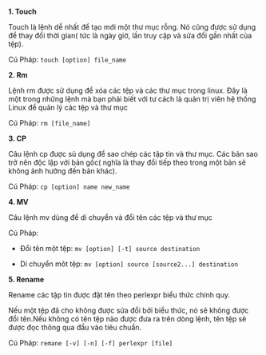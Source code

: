 **1. Touch**

Touch là lệnh dễ nhất để tạo mới một thư mục rỗng. Nó cũng được sử dụng để thay đổi thời gian( tức là ngày giờ, lần truy cập và sửa đổi gần nhất của tệp).

Cú Pháp: `touch [option] file_name`

**2. Rm**

Lệnh rm được sử dụng để xóa các tệp và các thư mục trong linux. Đây là một trong những lệnh mà bạn phải biết với tư cách là quản trị viên hệ thống Linux để quản lý các tệp và thư mục

Cú Pháp: `rm [file_name]`

**3. CP**

Câu lệnh cp được sủ dụng để sao chép các tập tin và thư mục. Các bản sao trở nên độc lập với bản gốc( nghĩa là thay đổi tiếp theo trong một bản sẽ không ảnh hưởng đến bản khác).

Cú Pháp: `cp [option] name new_name`

**4. MV**

Câu lệnh mv dùng để di chuyển và đổi tên các tệp và thư mục

Cú Pháp:

* Đổi tên một tệp: `mv [option] [-t] source destination`

* Di chuyển môt tệp: `mv [option] source [source2...] destination`

**5. Rename**

Rename các tập tin được đặt tên theo perlexpr biểu thức chính quy.

Nếu một tệp đã cho không được sửa đổi bởi biểu thức, nó sẽ không được đổi tên.Nếu không có tên tệp nào được đưa ra trên dòng lệnh, tên tệp sẽ được đọc thông qua đầu vào tiêu chuẩn.

Cú Pháp: `remane [-v] [-n] [-f] perlexpr [file]`
